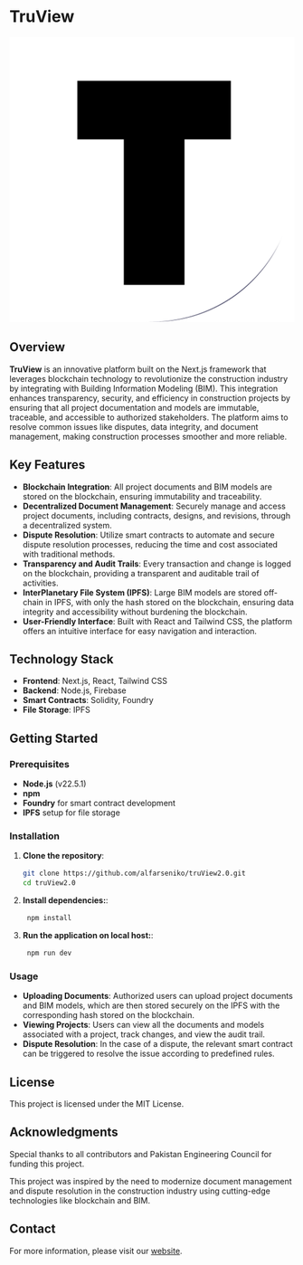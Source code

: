 # TruView

![TruView Logo](./public/favicon.png)

## Overview

**TruView** is an innovative platform built on the Next.js framework that leverages blockchain technology to revolutionize the construction industry by integrating with Building Information Modeling (BIM). This integration enhances transparency, security, and efficiency in construction projects by ensuring that all project documentation and models are immutable, traceable, and accessible to authorized stakeholders. The platform aims to resolve common issues like disputes, data integrity, and document management, making construction processes smoother and more reliable.

## Key Features

- **Blockchain Integration**: All project documents and BIM models are stored on the blockchain, ensuring immutability and traceability.
- **Decentralized Document Management**: Securely manage and access project documents, including contracts, designs, and revisions, through a decentralized system.
- **Dispute Resolution**: Utilize smart contracts to automate and secure dispute resolution processes, reducing the time and cost associated with traditional methods.
- **Transparency and Audit Trails**: Every transaction and change is logged on the blockchain, providing a transparent and auditable trail of activities.
- **InterPlanetary File System (IPFS)**: Large BIM models are stored off-chain in IPFS, with only the hash stored on the blockchain, ensuring data integrity and accessibility without burdening the blockchain.
- **User-Friendly Interface**: Built with React and Tailwind CSS, the platform offers an intuitive interface for easy navigation and interaction.

## Technology Stack

- **Frontend**: Next.js, React, Tailwind CSS
- **Backend**: Node.js, Firebase
- **Smart Contracts**: Solidity, Foundry
- **File Storage**: IPFS

## Getting Started

### Prerequisites

- **Node.js** (v22.5.1)
- **npm**
- **Foundry** for smart contract development
- **IPFS** setup for file storage

### Installation

1. **Clone the repository**:
   ```bash
   git clone https://github.com/alfarseniko/truView2.0.git
   cd truView2.0
   ```
2. **Install dependencies:**:
   ```bash
    npm install
   ```
3. **Run the application on local host:**:
   ```bash
    npm run dev
   ```

### Usage

- **Uploading Documents**: Authorized users can upload project documents and BIM models, which are then stored securely on the IPFS with the corresponding hash stored on the blockchain.
- **Viewing Projects**: Users can view all the documents and models associated with a project, track changes, and view the audit trail.
- **Dispute Resolution**: In the case of a dispute, the relevant smart contract can be triggered to resolve the issue according to predefined rules.

## License

This project is licensed under the MIT License.
## Acknowledgments

Special thanks to all contributors and Pakistan Engineering Council for funding this project.

This project was inspired by the need to modernize document management and dispute resolution in the construction industry using cutting-edge technologies like blockchain and BIM.

## Contact

For more information, please visit our [website](https://www.truview.dev).

